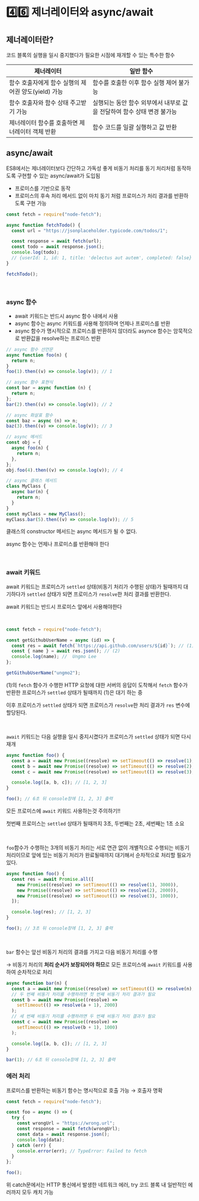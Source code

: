 # 4️⃣6️⃣ 제너레이터와 async/await

## 제너레이터란?

코드 블록의 실행을 일시 중지했다가 필요한 시점에 재개할 수 있는 특수한 함수

| 제너레이터                                          | 일반 함수                                                              |
| --------------------------------------------------- | ---------------------------------------------------------------------- |
| 함수 호출자에게 함수 실행의 제어권 양도(yield) 가능 | 함수를 호출한 이후 함수 실행 제어 불가능                               |
| 함수 호출자와 함수 상태 주고받기 가능               | 실행되는 동안 함수 외부에서 내부로 값을 전달하여 함수 상태 변경 불가능 |
| 제너레이터 함수를 호출하면 제너레이터 객체 반환     | 함수 코드를 일괄 실행하고 값 반환                                      |

## async/await

ES8에서는 제너레이터보다 간단하고 가독성 좋게 비동기 처리를 동기 처리처럼 동작하도록 구현할 수 있는 async/await가 도입됨

- 프로미스를 기반으로 동작
- 프로미스의 후속 처리 메서드 없이 마치 동기 처럼 프로미스가 처리 결과를 반환하도록 구현 가능

```jsx
const fetch = require("node-fetch");

async function fetchTodo() {
  const url = "https://jsonplaceholder.typicode.com/todos/1";

  const response = await fetch(url);
  const todo = await response.json();
  console.log(todo);
  // {userId: 1, id: 1, title: 'delectus aut autem', completed: false}
}

fetchTodo();
```

<br />

### async 함수

- await 키워드는 반드시 async 함수 내에서 사용
- async 함수는 async 키워드를 사용해 정의하며 언제나 프로미스를 반환
- async 함수가 명시적으로 프로미스를 반환하지 않더라도 asynce 함수는 암묵적으로 반환값을 resolve하는 프로미스 반환

```jsx
// async 함수 선언문
async function foo(n) {
  return n;
}
foo(1).then((v) => console.log(v)); // 1

// async 함수 표현식
const bar = async function (n) {
  return n;
};
bar(2).then((v) => console.log(v)); // 2

// async 화살표 함수
const baz = async (n) => n;
baz(3).then((v) => console.log(v)); // 3

// async 메서드
const obj = {
  async foo(n) {
    return n;
  },
};
obj.foo(4).then((v) => console.log(v)); // 4

// async 클래스 메서드
class MyClass {
  async bar(n) {
    return n;
  }
}
const myClass = new MyClass();
myClass.bar(5).then((v) => console.log(v)); // 5
```

클래스의 constructor 메서드는 async 메서드가 될 수 없다.

async 함수는 언제나 프로미스를 반환해야 한다

<br />

### await 키워드

await 키워드는 프로미스가 `settled` 상태(비동기 처리가 수행된 상태)가 될때까지 대기하다가 `settled` 상태가 되면 프로미스가 `resolve`한 처리 결과를 반환한다.

await 키워드는 반드시 프로미스 앞에서 사용해야한다

<br />

```jsx
const fetch = require("node-fetch");

const getGithubUserName = async (id) => {
  const res = await fetch(`https://api.github.com/users/${id}`); // (1)
  const { name } = await res.json(); // (2)
  console.log(name); //  Ungmo Lee
};

getGithubUserName("ungmo2");
```

(1)의 `fetch` 함수가 수행한 HTTP 요청에 대한 서버의 응답이 도착해서 `fetch` 함수가 반환한 프로미스가 `settled` 상태가 될때까지 (1)은 대기 하는 중

이후 프로미스가 `settled` 상태가 되면 프로미스가 `resolve`한 처리 결과가 `res` 변수에 할당된다.

<br />

`await` 키워드는 다음 실행을 일시 중지시켰다가 프로미스가 `settled` 상태가 되면 다시 재개

```jsx
async function foo() {
  const a = await new Promise((resolve) => setTimeout(() => resolve(1), 3000));
  const b = await new Promise((resolve) => setTimeout(() => resolve(2), 2000));
  const c = await new Promise((resolve) => setTimeout(() => resolve(3), 1000));

  console.log([a, b, c]); // [1, 2, 3]
}

foo(); // 6초 뒤 console창에 [1, 2, 3] 출력
```

모든 프로미스에 `await` 키워드 사용하는것 주의하기!!

첫번째 프로미스는 `settled` 상태가 될때까지 3초, 두번째는 2초, 세번째는 1초 소요

<br />

`foo`함수가 수행하는 3개의 비동기 처리는 서로 연관 없이 개별적으로 수행되는 비동기 처리이므로 앞에 있는 비동기 처리가 완료될때까지 대기해서 순차적으로 처리할 필요가 있다.

```jsx
async function foo() {
  const res = await Promise.all([
    new Promise((resolve) => setTimeout(() => resolve(1), 3000)),
    new Promise((resolve) => setTimeout(() => resolve(2), 2000)),
    new Promise((resolve) => setTimeout(() => resolve(3), 1000)),
  ]);

  console.log(res); // [1, 2, 3]
}

foo(); // 3초 뒤 console창에 [1, 2, 3] 출력
```

<br />

`bar` 함수는 앞선 비동기 처리의 결과를 가지고 다음 비동기 처리를 수행

→ 비동기 처리의 **처리 순서가 보장되어야 하므**로 모든 프로미스에 `await` 키워드를 사용하여 순차적으로 처리

```jsx
async function bar(n) {
  const a = await new Promise((resolve) => setTimeout(() => resolve(n), 3000));
  // 두 번째 비동기 처리를 수행하려면 첫 번째 비동기 처리 결과가 필요
  const b = await new Promise((resolve) =>
    setTimeout(() => resolve(a + 1), 2000)
  );
  // 세 번째 비동기 처리를 수행하려면 두 번째 비동기 처리 결과가 필요
  const c = await new Promise((resolve) =>
    setTimeout(() => resolve(b + 1), 1000)
  );

  console.log([a, b, c]); // [1, 2, 3]
}

bar(1); // 6초 뒤 console창에 [1, 2, 3] 출력
```

### 에러 처리

프로미스를 반환하는 비동기 함수는 명시적으로 호출 가능 → 호출자 명확

```jsx
const fetch = require("node-fetch");

const foo = async () => {
  try {
    const wrongUrl = "https://wrong.url";
    const response = await fetch(wrongUrl);
    const data = await response.json();
    console.log(data);
  } catch (err) {
    console.error(err); // TypeError: Failed to fetch
  }
};

foo();
```

위 catch문에서는 HTTP 통신에서 발생한 네트워크 에러, try 코드 블록 내 일반적인 에러까지 모두 캐치 가능

